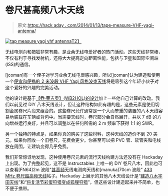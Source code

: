 # 卷尺甚高频八木天线

> 原文:[https://hack aday . com/2014/01/13/tape-measure-VHF-yagi-antenna/](https://hackaday.com/2014/01/13/tape-measure-vhf-yagi-antenna/)

[![tap measure yagi vhf antenna](../Images/acb980c9c1a1188598b7a0aace2da9f9.png)T2】](http://hackaday.com/wp-content/uploads/2014/01/tap-measure-yagi-vhf-antenna.jpg)

无线电测向和猎狐非常有趣，是业余无线电爱好者的热门活动。这些天线非常棒，不仅有利于寻找发射机，还将大大提高定向距离性能，包括与卫星和国际空间站(ISS)的通信。

[jcoman]有一个侄子对学习业余无线电很感兴趣，所以[jcoman]认为建造和使用一个[便宜和便携的 2 米波段 VHF Yagi 风格波束天线](http://www.instructables.com/id/The-Tape-Measure-Antenna/)将是吸引这个年轻小伙子对这个爱好的兴趣的完美活动。

他的设计是基于[【乔·莱吉奥】(WB2HOL)的设计](http://theleggios.net/wb2hol/projects/rdf/tape_bm.htm)加上一些他自己计算的改动。我们以前见过 DIY 八木天线设计，但让这种结构如此有趣的是，这些元素是使用切割金属卷尺片段来组合的。这些卷尺允许通常是一个大而笨重的装置的八木天线容易地装载在车辆或背包中。当需要天线时，卷尺部分会自然展开，并以 7 dB 的方向增益运行良好，并且可以调整以在任何所需的 2 m 频率下获得 1:1 的 SWR。

另一个独特的特点是，如果你真的购买了这些材料，这种天线的造价不到 20 美元。如果你回收一个旧卷尺，花费会更少。你甚至可以把 PVC 管、软管夹和电线放在周围，让建筑变得几乎免费。

我们非常惊讶地发现，这种使用卷尺元素的流行天线构建方法还没有在 Hackaday 上出现。为了完整起见，这不是 Instructables 上唯一的 DIY 卷尺八木，因此也可以查看[FN64]2m 波段"[甚高频](http://www.instructables.com/id/Radio-Direction-Finding-Antenna-for-VHF/)无线电测向天线和[manuka]70cm 波段" [433 MHz 卷尺超高频天线](http://www.instructables.com/id/433-MHz-tape-measure-antenna-suits-UHF-transmitte/)帖子。Hackaday 上展示的其他八木天线设计是“[建造八木宇田天线](http://hackaday.com/2010/08/13/building-a-yagi-uda-antenna/)”和“[将复活节彩蛋狩猎变成狐狸狩猎](http://hackaday.com/2013/04/04/turning-an-easter-egg-hunt-into-a-fox-hunt/)”，但这些设计建造起来并不简单，也不便于携带。
